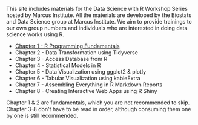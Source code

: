 This site includes materials for the Data Science with R Workshop Series hosted by Marcus Institute. All the materials are developed by the Biostats and Data Science group at Marcus Institute. We aim to provide trainings to our own group numbers and individuals who are interested in doing data science works using R.

- [Chapter 1 - R Programming Fundamentals](01_getting_started.html)
- Chapter 2 - Data Transformation using Tidyverse
- Chapter 3 - Access Database from R
- Chapter 4 - Statistical Models in R
- Chapter 5 - Data Visualization using ggplot2 & plotly
- Chapter 6 - Tabular Visualization using kableExtra
- Chapter 7 - Assembling Everything in R Markdown Reports
- Chapter 8 - Creating Interactive Web Apps using R Shiny

Chapter 1 & 2 are fundamentals, which you are not recommended to skip. Chapter 3-8 don't have to be read in order, although consuming them one by one is still recommended. 
